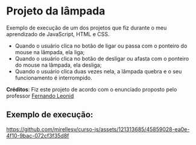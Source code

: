 # Projeto da lâmpada
Exemplo de execução de um dos projetos que fiz durante o meu aprendizado de JavaScript, HTML e CSS.  
* Quando o usuário clica no botão de ligar ou passa com o ponteiro do mouse na lâmpada, ela liga;  
* Quando o usuário clica no botão de desligar ou afasta com o ponteiro do mouse na lâmpada, ela desliga;  
* Quando o usuário clica duas vezes nela, a lâmpada quebra e o seu funcionamento é interrompido.  

**Créditos**: Fiz este projeto de acordo com o enunciado proposto pelo professor [Fernando Leonid](https://youtu.be/4r0zOW9Zn-Y?si=QHoXE...)  

## Exemplo de execução:

https://github.com/mirellesv/curso-js/assets/121313685/45859028-ea0e-4f10-9bac-072cf3f35d8f
